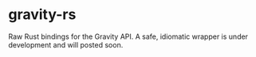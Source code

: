 # gravity-rs

Raw Rust bindings for the Gravity API. A safe, idiomatic wrapper is under development and will posted soon.
